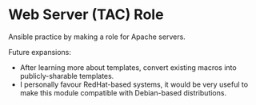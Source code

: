 
# Web Server (TAC) Role

Ansible practice by making a role for Apache servers.

Future expansions:

* After learning more about templates, convert existing macros into publicly-sharable templates.
* I personally favour RedHat-based systems, it would be very useful to make this module compatible with Debian-based distributions.
